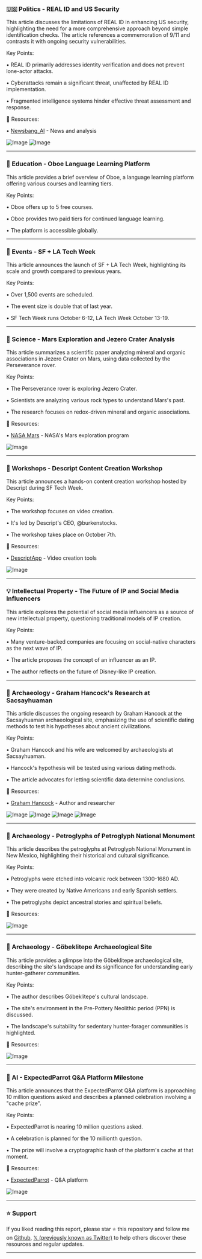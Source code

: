 ### 🇺🇸 Politics - REAL ID and US Security

This article discusses the limitations of REAL ID in enhancing US security, highlighting the need for a more comprehensive approach beyond simple identification checks.  The article references a commemoration of 9/11 and contrasts it with ongoing security vulnerabilities.

Key Points:

• REAL ID primarily addresses identity verification and does not prevent lone-actor attacks.


• Cyberattacks remain a significant threat, unaffected by REAL ID implementation.


• Fragmented intelligence systems hinder effective threat assessment and response.



🔗 Resources:

• [Newsbang_AI](https://x.com/Newsbang_AI) - News and analysis


![Image](https://pbs.twimg.com/media/G0opZ0LaoAAefX7?format=jpg&name=small)
![Image](https://pbs.twimg.com/amplify_video_thumb/1966118314775588865/img/pIwVbUxjSOinjJw-?format=jpg&name=240x240)


---

### 🚀 Education - Oboe Language Learning Platform

This article provides a brief overview of Oboe, a language learning platform offering various courses and learning tiers.

Key Points:

• Oboe offers up to 5 free courses.


• Oboe provides two paid tiers for continued language learning.


• The platform is accessible globally.



---

### 🚀 Events - SF + LA Tech Week

This article announces the launch of SF + LA Tech Week, highlighting its scale and growth compared to previous years.

Key Points:

• Over 1,500 events are scheduled.


• The event size is double that of last year.


• SF Tech Week runs October 6-12, LA Tech Week October 13-19.


---

### 🤖 Science - Mars Exploration and Jezero Crater Analysis

This article summarizes a scientific paper analyzing mineral and organic associations in Jezero Crater on Mars, using data collected by the Perseverance rover.

Key Points:

• The Perseverance rover is exploring Jezero Crater.


• Scientists are analyzing various rock types to understand Mars's past.


• The research focuses on redox-driven mineral and organic associations.



🔗 Resources:

• [NASA Mars](https://x.com/NASAMars) - NASA's Mars exploration program


![Image](https://pbs.twimg.com/media/G0gFcTybcAAmk7s?format=jpg&name=small)

---

### 🚀 Workshops - Descript Content Creation Workshop

This article announces a hands-on content creation workshop hosted by Descript during SF Tech Week.

Key Points:

• The workshop focuses on video creation.


• It's led by Descript's CEO, @burkenstocks.


• The workshop takes place on October 7th.



🔗 Resources:

• [DescriptApp](https://x.com/DescriptApp) - Video creation tools


![Image](https://pbs.twimg.com/media/G0f_3VRWcAAUaw3?format=jpg&name=small)

---

### 💡 Intellectual Property - The Future of IP and Social Media Influencers

This article explores the potential of social media influencers as a source of new intellectual property, questioning traditional models of IP creation.

Key Points:

• Many venture-backed companies are focusing on social-native characters as the next wave of IP.


• The article proposes the concept of an influencer as an IP.


• The author reflects on the future of Disney-like IP creation.



---

### 🤖 Archaeology - Graham Hancock's Research at Sacsayhuaman

This article discusses the ongoing research by Graham Hancock at the Sacsayhuaman archaeological site, emphasizing the use of scientific dating methods to test his hypotheses about ancient civilizations.

Key Points:

• Graham Hancock and his wife are welcomed by archaeologists at Sacsayhuaman.


• Hancock's hypothesis will be tested using various dating methods.


• The article advocates for letting scientific data determine conclusions.


🔗 Resources:

• [Graham Hancock](https://x.com/Graham__Hancock) - Author and researcher



![Image](https://pbs.twimg.com/media/GzzxSDTXcAA9VKw?format=jpg&name=small)
![Image](https://pbs.twimg.com/media/GzzxSGhWoAAT14-?format=jpg&name=small)
![Image](https://pbs.twimg.com/media/GzzxSDbXcAAv25B?format=jpg&name=360x360)
![Image](https://pbs.twimg.com/media/GzzxSDWWMAAem8K?format=jpg&name=360x360)


---

### 🤖 Archaeology - Petroglyphs of Petroglyph National Monument

This article describes the petroglyphs at Petroglyph National Monument in New Mexico, highlighting their historical and cultural significance.

Key Points:

• Petroglyphs were etched into volcanic rock between 1300-1680 AD.


• They were created by Native Americans and early Spanish settlers.


• The petroglyphs depict ancestral stories and spiritual beliefs.


🔗 Resources:


![Image](https://pbs.twimg.com/media/Gz8Is5qbkAMBjn1?format=jpg&name=small)

---

### 🤖 Archaeology - Göbeklitepe Archaeological Site

This article provides a glimpse into the Göbeklitepe archaeological site, describing the site's landscape and its significance for understanding early hunter-gatherer communities.

Key Points:

• The author describes Göbeklitepe's cultural landscape.


• The site's environment in the Pre-Pottery Neolithic period (PPN) is discussed.


• The landscape's suitability for sedentary hunter-forager communities is highlighted.


🔗 Resources:


![Image](https://pbs.twimg.com/media/Gz5yNq7XkAEkR8K?format=jpg&name=small)

---

### 🤖 AI - ExpectedParrot Q&A Platform Milestone

This article announces that the ExpectedParrot Q&A platform is approaching 10 million questions asked and describes a planned celebration involving a "cache prize".

Key Points:

• ExpectedParrot is nearing 10 million questions asked.


• A celebration is planned for the 10 millionth question.


• The prize will involve a cryptographic hash of the platform's cache at that moment.


🔗 Resources:

• [ExpectedParrot](https://x.com/ExpectedParrot) - Q&A platform


![Image](https://pbs.twimg.com/media/G0PWN7FXMAA5tb6?format=jpg&name=small)


---

### ⭐️ Support

If you liked reading this report, please star ⭐️ this repository and follow me on [Github](https://github.com/Drix10), [𝕏 (previously known as Twitter)](https://x.com/DRIX_10_) to help others discover these resources and regular updates.

---